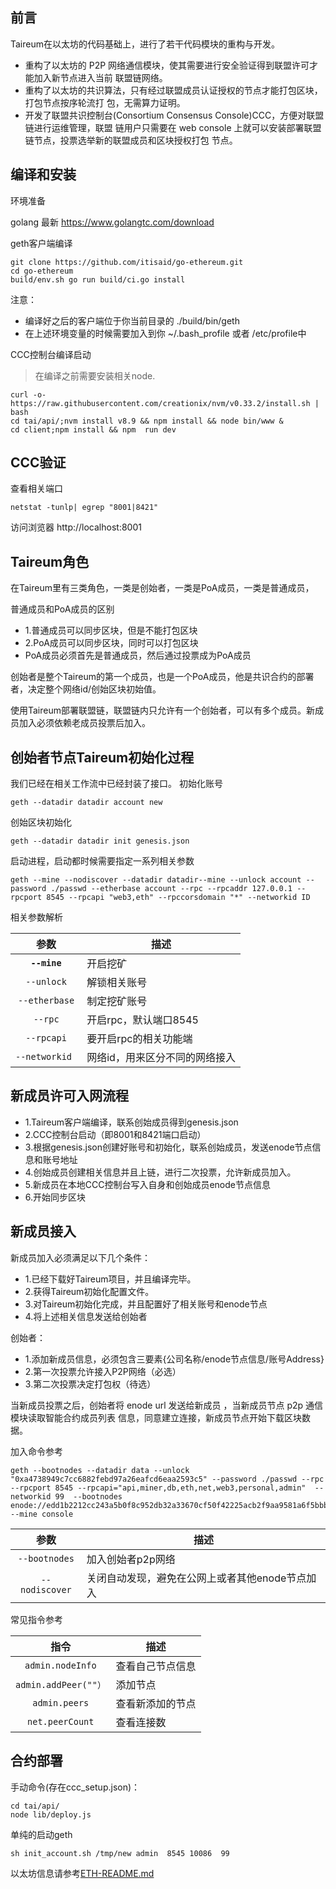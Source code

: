## **前言** 
Taireum在以太坊的代码基础上，进行了若干代码模块的重构与开发。
- 重构了以太坊的 P2P 网络通信模块，使其需要进行安全验证得到联盟许可才能加入新节点进入当前 联盟链网络。
- 重构了以太坊的共识算法，只有经过联盟成员认证授权的节点才能打包区块，打包节点按序轮流打 包，无需算力证明。
- 开发了联盟共识控制台(Consortium Consensus Console)CCC，方便对联盟链进行运维管理，联盟 链用户只需要在 web console 上就可以安装部署联盟链节点，投票选举新的联盟成员和区块授权打包 节点。

## **编译和安装**
环境准备

golang 最新 https://www.golangtc.com/download

geth客户端编译

    git clone https://github.com/itisaid/go-ethereum.git
    cd go-ethereum
    build/env.sh go run build/ci.go install

注意：

- 编译好之后的客户端位于你当前目录的 ./build/bin/geth
- 在上述环境变量的时候需要加入到你  ~/.bash_profile 或者 /etc/profile中


CCC控制台编译启动

>在编译之前需要安装相关node.

    curl -o- https://raw.githubusercontent.com/creationix/nvm/v0.33.2/install.sh | bash
    cd tai/api/;nvm install v8.9 && npm install && node bin/www &
    cd client;npm install && npm  run dev

## **CCC验证**
查看相关端口

    netstat -tunlp| egrep "8001|8421"

访问浏览器
    http://localhost:8001

## **Taireum角色**
在Taireum里有三类角色，一类是创始者，一类是PoA成员，一类是普通成员，

普通成员和PoA成员的区别
- 1.普通成员可以同步区块，但是不能打包区块
- 2.PoA成员可以同步区块，同时可以打包区块
- PoA成员必须首先是普通成员，然后通过投票成为PoA成员

创始者是整个Taireum的第一个成员，也是一个PoA成员，他是共识合约的部署者，决定整个网络id/创始区块初始值。

使用Taireum部署联盟链，联盟链内只允许有一个创始者，可以有多个成员。新成员加入必须依赖老成员投票后加入。


## **创始者节点Taireum初始化过程**
我们已经在相关工作流中已经封装了接口。
初始化账号

    geth --datadir datadir account new

创始区块初始化

    geth --datadir datadir init genesis.json

启动进程，启动都时候需要指定一系列相关参数

    geth --mine --nodiscover --datadir datadir--mine --unlock account --password ./passwd --etherbase account --rpc --rpcaddr 127.0.0.1 --rpcport 8545 --rpcapi "web3,eth" --rpccorsdomain "*" --networkid ID

相关参数解析 

| 参数    | 描述 |
|:----------:|-------------|
| **`--mine`** | 开启挖矿|
| `--unlock` | 解锁相关账号 |
| `--etherbase` | 制定挖矿账号 |
| `--rpc` | 开启rpc，默认端口8545 |
| `--rpcapi` | 要开启rpc的相关功能端 |
| `--networkid ` | 网络id，用来区分不同的网络接入 |


## **新成员许可入网流程**

- 1.Taireum客户端编译，联系创始成员得到genesis.json
- 2.CCC控制台启动（即8001和8421端口启动）
- 3.根据genesis.json创建好账号和初始化，联系创始成员，发送enode节点信息和账号地址
- 4.创始成员创建相关信息并且上链，进行二次投票，允许新成员加入。
- 5.新成员在本地CCC控制台写入自身和创始成员enode节点信息
- 6.开始同步区块

## **新成员接入**

新成员加入必须满足以下几个条件：
- 1.已经下载好Taireum项目，并且编译完毕。
- 2.获得Taireum初始化配置文件。
- 3.对Taireum初始化完成，并且配置好了相关账号和enode节点
- 4.将上述相关信息发送给创始者


创始者：
- 1.添加新成员信息，必须包含三要素{公司名称/enode节点信息/账号Address}
- 2.第一次投票允许接入P2P网络（必选）
- 3.第二次投票决定打包权（待选）

当新成员投票之后，创始者将 enode url 发送给新成员 ，当新成员节点 p2p 通信模块读取智能合约成员列表 信息，同意建立连接，新成员节点开始下载区块数据。

加入命令参考

    geth --bootnodes --datadir data --unlock  "0xa4738949c7cc6882febd97a26eafcd6eaa2593c5" --password ./passwd --rpc  --rpcport 8545 --rpcapi="api,miner,db,eth,net,web3,personal,admin"  --networkid 99  --bootnodes enode://edd1b2212cc243a5b0f8c952db32a33670cf50f42225acb2f9aa9581a6f5bbb91cf1a8d5844f426399e5ec6736749f1c766c451d47dbc04d78f73bcdcc14a673@10.200.145.7:30303 --mine console

| 参数    | 描述 |
|:----------:|-------------|
| `--bootnodes` | 加入创始者p2p网络 |
| `--nodiscover` | 关闭自动发现，避免在公网上或者其他enode节点加入 |

常见指令参考

| 指令    | 描述 |
|:----------:|-------------|
| `admin.nodeInfo` | 查看自己节点信息 |
| `admin.addPeer(""）` | 添加节点 |
| `admin.peers` | 查看新添加的节点 |
| `net.peerCount` | 查看连接数 |


## **合约部署**
手动命令(存在ccc_setup.json)：

    cd tai/api/
    node lib/deploy.js

单纯的启动geth

    sh init_account.sh /tmp/new admin  8545 10086  99










以太坊信息请参考[ETH-README.md](https://github.com/itisaid/go-ethereum/blob/master/ETH_README.md) 







































